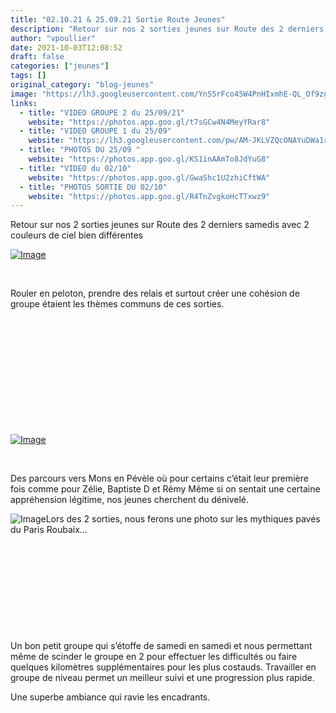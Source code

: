 ```yaml
---
title: "02.10.21 & 25.09.21 Sortie Route Jeunes"
description: "Retour sur nos 2 sorties jeunes sur Route des 2 derniers samedis avec 2 couleurs de ciel bien différentes"
author: "vpoullier"
date: 2021-10-03T12:08:52
draft: false
categories: ["jeunes"]
tags: []
original_category: "blog-jeunes"
image: "https://lh3.googleusercontent.com/YnS5rFco45W4PnHIxmhE-QL_Of9zgV6883gSncRqjr7W1nXULuxySp5Qc-41p4QKjB1RlJOKNTLTab5e9CKFGrM0x8IVsFndogWeUiBI0owoCVRKIuwWCVYFND06Jmsd5whE7Upmpb8FCTBRM7zMkcvtTA9xZPA_lroLmzvIfZcDe1sHeZ3OckOMJF8a8b-gbdu_KYCDrgtpi2lS_rFDOoXu7Vh_fV2x6VewCwx3oxMg-SvoWdwivcaA4gNhL0A7V5fZQ8wNVpxVJnBeaW9PzL0bA5w1xY3UsLk0r2IvuJrjDmexzyA4UtcajKEQUIrQ-x3O3WwZx8GMF5Xf_r2-yRo3yYH5hpNRVD4WeJ0E2iJ9OxyHFCj2bepupFdzY_WAuyfKBzQ7mQrgHt-006uwz-dB5AlUvcoMUCf-DkTxOclTyoZLFM9e5NgeVprkdRugxMSztgT0MRD76pOg2LzGMGdsj_R37GKHrLfoLi6qK4mJXKfU2FD7ZuCPX0AFb_ftfJKbmNSE2M6QMBD5cctILc-8GBRoq9FfIzvdYZ3KB3s-BDnCCjVJpx0bGjWrKhRD3hhcc9IEPXYyCrA7J8TPRnb5ZssIHRwHPv6JO_MQMsq-eEP3sHJL5D4X7yPikCONbYTaMD9w0zrxKE4r8BNKoYLfkvBod2luhnzMk_TimZWBstE_2IGoPpXidyc4XU0ZBMqDsGefbYnHqK_xHuiBx2Xd=w1019-h764-no?authuser=0"
links:
  - title: "VIDEO GROUPE 2 du 25/09/21"
    website: "https://photos.app.goo.gl/t7sGCw4N4MeyYRar8"
  - title: "VIDEO GROUPE 1 du 25/09"
    website: "https://lh3.googleusercontent.com/pw/AM-JKLVZQcONAYuDWa1rgBNSp9nBHF2eni4vZ1BPXU4Rhnw3Lj5Hrsp7bkB6Hf5j5az6-H4mHSKOZZrph8UCSrjjFqKOs4KF-mzm7EwXNy9mdEWRipSJLXYTHA62R38E0C3eRrLGxHU6gEVd_BX8tW6PPcf1xA=w1359-h764-k-no?authuser=0"
  - title: "PHOTOS DU 25/09 "
    website: "https://photos.app.goo.gl/KS1inAAmTo8JdYuG8"
  - title: "VIDEO du 02/10"
    website: "https://photos.app.goo.gl/GwaShc1U2zhiCftWA"
  - title: "PHOTOS SORTIE DU 02/10"
    website: "https://photos.app.goo.gl/R4TnZvgkoHcTTxwz9"
---
```


Retour sur nos 2 sorties jeunes sur Route des 2 derniers samedis avec 2 couleurs de ciel bien différentes

<!--more-->

[![Image](https://lh3.googleusercontent.com/xqiE8e4EgJkRKpobrHS4jpkGPfMTE4Z3JRqW-zdCzI8HTaSsSaCoZ2kPJrmI5QbUsmK9iKBJmviNEKjm2LHTjzxRw_VryyKUODrziSvIgwJNGp1xv2DmjNlcncahHh-gQa-oo3vv9sDoSn6J7YBgkEyLbF4W0ApLsPGEfdU04NHvEPqYszTsZAR4Qg-Xxsil7LhS2PvVqn85Fz8-KIL6svRK-D4Gq9YwKl9imTq4NAd1K33BcBTOz2GP_c-VgvGpIWYWM0CFRWmOEEVNIgaJYKUJlmXRiV9OKoawxtfOznsRxbA9bBKTwl45UmO_j5BbUuSGAzcWQK_T0ex6u91h50xSD99rsyyMUznr6DCMtzJ1F-dYrgvrpLerDpRDBQANxIW7W-nNV7Jm2l8P6aud4zc9FiUs953beLJwMPM6As6wbFzm_JqSPs-h0JCrpzyJv33Eyhe3VvbQIa1Y05Qj5Y12mJwVooNRcOgbTGZE6p0chpjPkAMHwoxvUIGkOqyLECJGP_fx-xGHsQ_rZUQV2RJB_Qy05BnXthNX0yDwtg_P-KczWcyOpIfIpc1MBX3xXyCpGobb_wIIbGl5BsrtImxXv2vz6dMHK2vjHJnm4FPZlqvZt50AuCLqhuQQYm62Mx5nUE9UG_wkY_FCaYS0oBAwzIblJHykGMyC4I82G7TfXsYTxMcoj6eTqRCcm46kdq1vss8UiBksHH37vaNkjZTR=w1019-h764-no?authuser=0)](https://lh3.googleusercontent.com/xqiE8e4EgJkRKpobrHS4jpkGPfMTE4Z3JRqW-zdCzI8HTaSsSaCoZ2kPJrmI5QbUsmK9iKBJmviNEKjm2LHTjzxRw_VryyKUODrziSvIgwJNGp1xv2DmjNlcncahHh-gQa-oo3vv9sDoSn6J7YBgkEyLbF4W0ApLsPGEfdU04NHvEPqYszTsZAR4Qg-Xxsil7LhS2PvVqn85Fz8-KIL6svRK-D4Gq9YwKl9imTq4NAd1K33BcBTOz2GP_c-VgvGpIWYWM0CFRWmOEEVNIgaJYKUJlmXRiV9OKoawxtfOznsRxbA9bBKTwl45UmO_j5BbUuSGAzcWQK_T0ex6u91h50xSD99rsyyMUznr6DCMtzJ1F-dYrgvrpLerDpRDBQANxIW7W-nNV7Jm2l8P6aud4zc9FiUs953beLJwMPM6As6wbFzm_JqSPs-h0JCrpzyJv33Eyhe3VvbQIa1Y05Qj5Y12mJwVooNRcOgbTGZE6p0chpjPkAMHwoxvUIGkOqyLECJGP_fx-xGHsQ_rZUQV2RJB_Qy05BnXthNX0yDwtg_P-KczWcyOpIfIpc1MBX3xXyCpGobb_wIIbGl5BsrtImxXv2vz6dMHK2vjHJnm4FPZlqvZt50AuCLqhuQQYm62Mx5nUE9UG_wkY_FCaYS0oBAwzIblJHykGMyC4I82G7TfXsYTxMcoj6eTqRCcm46kdq1vss8UiBksHH37vaNkjZTR=w1019-h764-no?authuser=0)

&nbsp;

Rouler en peloton, prendre des relais et surtout créer une cohésion de groupe étaient les thèmes communs de ces sorties.

&nbsp;&nbsp;

&nbsp;

&nbsp;

&nbsp;

&nbsp;

&nbsp;

[![Image](https://lh3.googleusercontent.com/2ff28mjwKNLa6JhmdFowvNdihptWVWPbKlK8vTuLyvGZXcu3NK6dbhmwHR98Ozh4t_AqWB9qRo29qNtpP-Z06ikuRjE0xtTY4NuhfPmHYdwiIP-0vCNM3j6zmi8sgiqvajREqSVjH0yKA-lTCJTtYX14f5nxJY1m6bKMwMKQMCUmLvLCrhUjna_8qLMih9MEhtmqBYalurub4mL3dHAlCRvKAfBwsECBFWwZunAUGYFLojzAMBWXWcRuRatbFCjfmLpa7pGuKqDQGJaBDTD0fZxzeV3f1NQbZRfkQpYqau8CI-MNz4ARrQVsDqpdfg0uhgPNNTFpWJeg-eMLGcTDeG3s_mlaFbGoTBXxqzG4FOxiqEtLXe4g_kTh4jXCpMOzldy2cdKygNDJJRqFdi4aJ-qBcmOr0LHklxL9fRpXK5dLeg5JnJ4FTXLE6hSGzipV_C2X-uDT7V6d6JT3gRZn0shu_cvad6ucyC1Ls-5wFr4lzqBLz1Y4Nq8K-QfFRP7xwgQ5fq1w-_X1uPr61xI7alvm5hny0bQp1LtdzIgMJ_Kxg-TOufv-7DFFwm7kkEQ7zK1N5Zt1geXJG60bWBKjRS9Nm8lscXyiFCqQDzauzRV_Qoi_NvTh5AHhiTxZtlJNjBxm4kfXmBLcKZ0YPn-v0vdcjaHr8A4ozHcaJVRBkedONY8Q6vVDHxLDDvgsZpV7tgeIzs_4Wtnl9D05mi2zB_py=w1019-h764-no?authuser=0)](https://lh3.googleusercontent.com/2ff28mjwKNLa6JhmdFowvNdihptWVWPbKlK8vTuLyvGZXcu3NK6dbhmwHR98Ozh4t_AqWB9qRo29qNtpP-Z06ikuRjE0xtTY4NuhfPmHYdwiIP-0vCNM3j6zmi8sgiqvajREqSVjH0yKA-lTCJTtYX14f5nxJY1m6bKMwMKQMCUmLvLCrhUjna_8qLMih9MEhtmqBYalurub4mL3dHAlCRvKAfBwsECBFWwZunAUGYFLojzAMBWXWcRuRatbFCjfmLpa7pGuKqDQGJaBDTD0fZxzeV3f1NQbZRfkQpYqau8CI-MNz4ARrQVsDqpdfg0uhgPNNTFpWJeg-eMLGcTDeG3s_mlaFbGoTBXxqzG4FOxiqEtLXe4g_kTh4jXCpMOzldy2cdKygNDJJRqFdi4aJ-qBcmOr0LHklxL9fRpXK5dLeg5JnJ4FTXLE6hSGzipV_C2X-uDT7V6d6JT3gRZn0shu_cvad6ucyC1Ls-5wFr4lzqBLz1Y4Nq8K-QfFRP7xwgQ5fq1w-_X1uPr61xI7alvm5hny0bQp1LtdzIgMJ_Kxg-TOufv-7DFFwm7kkEQ7zK1N5Zt1geXJG60bWBKjRS9Nm8lscXyiFCqQDzauzRV_Qoi_NvTh5AHhiTxZtlJNjBxm4kfXmBLcKZ0YPn-v0vdcjaHr8A4ozHcaJVRBkedONY8Q6vVDHxLDDvgsZpV7tgeIzs_4Wtnl9D05mi2zB_py=w1019-h764-no?authuser=0)

&nbsp;

Des parcours vers Mons en Pévèle où pour certains c’était leur première fois comme pour Zélie, Baptiste D et Rémy Même si on sentait une certaine appréhension légitime, nos jeunes cherchent du dénivelé.

![Image](https://lh3.googleusercontent.com/QSnjcn-B_2sOuiG9rYyeHLTAYRx623fIG_D2w1Q1CbLIbV06sNQnOxO1M2sfAxCVzUn3TFtz5aZc0bZKMjDpCAA0gnpMC-SNdMC6-1DznfdOkNzG9xaV_8SrT8okB_VDULgw41nsykUCD4m73UPjZHIv337cUHeFQP1CRteDFPQN8GsiRXe05gdIW72wyVvTXhuRZdl4ggGpWiLDX9_ITWzd3F2SZKn3ec8sgLaM7r0vmhG-nzHwVTOZ6Sm9H8ICzxnEYJmBv1vBNH8l0becBlTAEMCl1J0gubHtBamcIbk5sKcwPpWonZR94ST6olKVrezI9lbeR5twhb2JAiqKgUEp6s-Yg__FF9CBCjmirXtZs0GQzC8xhHgIoXVgjBDRVkEFpPn4mm59TXpyCSrVZD246U6HzY5vUa951A8YwiY6Wq9XrvCepQdA5P_LsMxUjY8yS1x3lunb_MMeimg7lUwvdptTS7gRYvWauopooKi78iqVSiUTT37Yfdr24RjjvYYAfZDxE7hQZnfmRhZKvy9_Nc6FF7A8mrMCaSHjOwp8uACvnX2Fz212BsFkpMQYFGcd57v0_t6C37ZoDncO0lYyzo0wWAngvL2VHG0uf1_vBGL5vs9AWOVYLA_Zv0YjUtX5-arQ9_2v9MjNhRTPonMDOlUPzT3Z1kHSwetwXzDnoJD8wr8qpTtOa9c9l4zzhKC31egik8XUcAIpUEbPPtYO=w1019-h764-no?authuser=0)Lors des 2 sorties, nous ferons une photo sur les mythiques pavés du Paris Roubaix...

&nbsp;

&nbsp;

&nbsp;

&nbsp;

&nbsp;

Un bon petit groupe qui s’étoffe de samedi en samedi et nous permettant même de scinder le groupe en 2 pour effectuer les difficultés ou faire quelques kilomètres supplémentaires pour les plus costauds. Travailler en groupe de niveau permet un meilleur suivi et une progression plus rapide.

Une superbe ambiance qui ravie les encadrants.